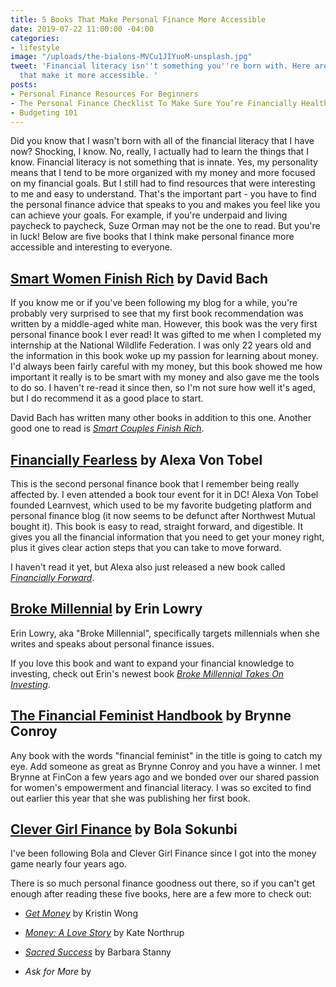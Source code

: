 ```yaml
---
title: 5 Books That Make Personal Finance More Accessible
date: 2019-07-22 11:00:00 -04:00
categories:
- lifestyle
image: "/uploads/the-bialons-MVCu1JIYuoM-unsplash.jpg"
tweet: 'Financial literacy isn''t something you''re born with. Here are some books
  that make it more accessible. '
posts:
- Personal Finance Resources For Beginners
- The Personal Finance Checklist To Make Sure You’re Financially Healthy
- Budgeting 101
---
```


Did you know that I wasn't born with all of the financial literacy that I have now? Shocking, I know. No, really, I actually had to learn the things that I know. Financial literacy is not something that is innate. Yes, my personality means that I tend to be more organized with my money and more focused on my financial goals. But I still had to find resources that were interesting to me and easy to understand. That's the important part - you have to find the personal finance advice that speaks to you and makes you feel like you can achieve your goals. For example, if you're underpaid and living paycheck to paycheck, Suze Orman may not be the one to read. But you're in luck! Below are five books that I think make personal finance more accessible and interesting to everyone.

## [Smart Women Finish Rich](https://www.goodreads.com/book/show/25645.Smart_Women_Finish_Rich) by David Bach

If you know me or if you've been following my blog for a while, you're probably very surprised to see that my first book recommendation was written by a middle-aged white man. However, this book was the very first personal finance book I ever read! It was gifted to me when I completed my internship at the National Wildlife Federation. I was only 22 years old and the information in this book woke up my passion for learning about money. I'd always been fairly careful with my money, but this book showed me how important it really is to be smart with my money and also gave me the tools to do so. I haven't re-read it since then, so I'm not sure how well it's aged, but I do recommend it as a good place to start.

David Bach has written many other books in addition to this one. Another good one to read is *[Smart Couples Finish Rich](https://www.goodreads.com/book/show/6301.Smart_Couples_Finish_Rich)*.

## [Financially Fearless](https://www.goodreads.com/book/show/17737028-financially-fearless?ac=1&from_search=true) by Alexa Von Tobel

This is the second personal finance book that I remember being really affected by. I even attended a book tour event for it in DC! Alexa Von Tobel founded Learnvest, which used to be my favorite budgeting platform and personal finance blog (it now seems to be defunct after Northwest Mutual bought it). This book is easy to read, straight forward, and digestible. It gives you all the financial information that you need to get your money right, plus it gives clear action steps that you can take to move forward. 

I haven't read it yet, but Alexa also just released a new book called *[Financially Forward](https://www.goodreads.com/book/show/42601024-financially-forward)*.

## [Broke Millennial](https://www.goodreads.com/book/show/32335700-broke-millennial?ac=1&from_search=true) by Erin Lowry

Erin Lowry, aka "Broke Millennial", specifically targets millennials when she writes and speaks about personal finance issues. 

If you love this book and want to expand your financial knowledge to investing, check out Erin's newest book *[Broke Millennial Takes On Investing](https://www.goodreads.com/book/show/41108699-broke-millennial-takes-on-investing)*.

## [The Financial Feminist Handbook](https://www.goodreads.com/book/show/41073145-the-feminist-financial-handbook?ac=1&from_search=true) by Brynne Conroy

Any book with the words "financial feminist" in the title is going to catch my eye. Add someone as great as Brynne Conroy and you have a winner. I met Brynne at FinCon a few years ago and we bonded over our shared passion for women's empowerment and financial literacy. I was so excited to find out earlier this year that she was publishing her first book. 

## [Clever Girl Finance](https://www.goodreads.com/book/show/43119516-clever-girl-finance) by Bola Sokunbi

I've been following Bola and Clever Girl Finance since I got into the money game nearly four years ago. 

There is so much personal finance goodness out there, so if you can't get enough after reading these five books, here are a few more to check out:

* *[Get Money](https://www.goodreads.com/book/show/35604725-get-money?ac=1&from_search=true)* by Kristin Wong

* *[Money: A Love Story](https://www.goodreads.com/book/show/17165012-money-a-love-story)* by Kate Northrup

* *[Sacred Success](https://www.goodreads.com/book/show/20702642-sacred-success?ac=1&from_search=true)* by Barbara Stanny

* *Ask for More* by 